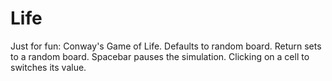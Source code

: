 Life
====
Just for fun: Conway's Game of Life.
Defaults to random board. Return sets to a random board. Spacebar pauses the simulation. Clicking on a cell to switches its value.

